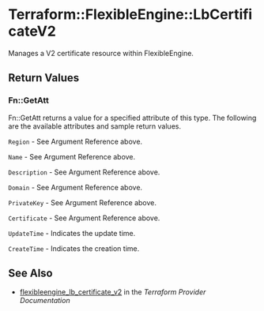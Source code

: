 # Terraform::FlexibleEngine::LbCertificateV2

Manages a V2 certificate resource within FlexibleEngine.

## Return Values

### Fn::GetAtt

Fn::GetAtt returns a value for a specified attribute of this type. The following are the available attributes and sample return values.

`Region` - See Argument Reference above.

`Name` - See Argument Reference above.

`Description` - See Argument Reference above.

`Domain` - See Argument Reference above.

`PrivateKey` - See Argument Reference above.

`Certificate` - See Argument Reference above.

`UpdateTime` - Indicates the update time.

`CreateTime` - Indicates the creation time.

## See Also

* [flexibleengine_lb_certificate_v2](https://www.terraform.io/docs/providers/flexibleengine/r/lb_certificate_v2.html) in the _Terraform Provider Documentation_